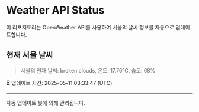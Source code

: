 
# Weather API Status

이 리포지토리는 OpenWeather API를 사용하여 서울의 날씨 정보를 자동으로 업데이트합니다.

## 현재 서울 날씨
> 서울의 현재 날씨: broken clouds, 온도: 17.76°C, 습도: 68%

⏳ 업데이트 시간: 2025-05-11 03:33:47 (UTC)

---
자동 업데이트 봇에 의해 관리됩니다.
